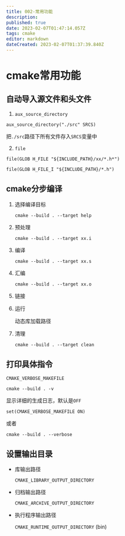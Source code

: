 ```yaml
---
title: 002-常用功能
description: 
published: true
date: 2023-02-07T01:47:14.057Z
tags: cmake
editor: markdown
dateCreated: 2023-02-07T01:37:39.840Z
---
```


# cmake常用功能

## 自动导入源文件和头文件

1. `aux_source_directory`

`aux_source_directory("./src" SRCS)`

把`./src`路径下所有文件存入`SRCS`变量中

2. `file`

`file(GLOB H_FILE "${INCLUDE_PATH}/xx/*.h*")`

`file(GLOB H_FILE_I "${INCLUDE_PATH}/*.h")`

## cmake分步编译

1. 选择编译目标

   `cmake --build . --target help`

2. 预处理

   `cmake --build . --target xx.i`

3. 编译

   `cmake --build . --target xx.s`

4. 汇编

   `cmake --build . --target xx.o`

5. 链接

6. 运行

   动态库加载路径

7. 清理

   `cmake --build . --target clean`

## 打印具体指令

`CMAKE_VERBOSE_MAKEFILE`

`cmake --build . -v`



显示详细的生成日志，默认是`OFF`

`set(CMAKE_VERBOSE_MAKEFILE ON)`

或者

`cmake --build . --verbose`

## 设置输出目录

- 库输出路径

  `CMAKE_LIBRARY_OUTPUT_DIRECTORY`

- 归档输出路径

  `CMAKE_ARCHIVE_OUTPUT_DIRECTORY`

- 执行程序输出路径

  `CMAKE_RUNTIME_OUTPUT_DIRECTORY` (bin)
